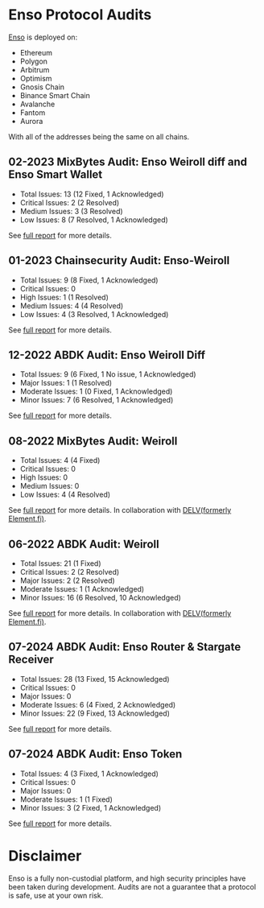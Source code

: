 # Enso Protocol Audits
[Enso](https://www.enso.finance/) is deployed on:  
- Ethereum  
- Polygon  
- Arbitrum  
- Optimism  
- Gnosis Chain  
- Binance Smart Chain  
- Avalanche  
- Fantom  
- Aurora  

With all of the addresses being the same on all chains.

## 02-2023 MixBytes Audit: Enso Weiroll diff and Enso Smart Wallet

- Total Issues: 13 (12 Fixed, 1 Acknowledged)
- Critical Issues: 2 (2 Resolved)
- Medium Issues: 3 (3 Resolved)
- Low Issues: 8 (7 Resolved, 1 Acknowledged)

See [full report](./reports/mixbytes/Enso_Wallet_Security_Audit_Report.pdf) for more details.

## 01-2023 Chainsecurity Audit: Enso-Weiroll

- Total Issues: 9 (8 Fixed, 1 Acknowledged)
- Critical Issues: 0
- High Issues: 1 (1 Resolved)
- Medium Issues: 4 (4 Resolved)
- Low Issues: 4 (3 Resolved, 1 Acknowledged)

See [full report](./reports/chainsecurity/ChainSecurity_Enso_Enso-Weiroll_audit.pdf) for more details.


## 12-2022 ABDK Audit: Enso Weiroll Diff

- Total Issues: 9 (6 Fixed, 1 No issue, 1 Acknowledged)
- Major Issues: 1 (1 Resolved)
- Moderate Issues: 1 (0 Fixed, 1 Acknowledged)
- Minor Issues: 7 (6 Resolved, 1 Acknowledged)

See [full report](./reports/abdk/ABDK_Enso_Enso_Weiroll_v_1_0.pdf) for more details.

## 08-2022 MixBytes Audit: Weiroll

- Total Issues: 4 (4 Fixed)
- Critical Issues: 0
- High Issues: 0
- Medium Issues: 0
- Low Issues: 4 (4 Resolved)

See [full report](./reports/mixbytes/Weiroll_Security_Audit_Report.pdf) for more details. In collaboration with [DELV(formerly Element.fi)](https://twitter.com/delv_tech).

## 06-2022 ABDK Audit: Weiroll

- Total Issues: 21 (1 Fixed)
- Critical Issues: 2 (2 Resolved)
- Major Issues: 2 (2 Resolved)
- Moderate Issues: 1 (1 Acknowledged)
- Minor Issues: 16  (6 Resolved, 10 Acknowledged)

See [full report](./reports/abdk/ABDK_Weiroll_Weiroll_v_1_0.pdf) for more details. In collaboration with [DELV(formerly Element.fi)](https://twitter.com/delv_tech).

## 07-2024 ABDK Audit: Enso Router & Stargate Receiver

- Total Issues: 28 (13 Fixed, 15 Acknowledged)
- Critical Issues: 0
- Major Issues: 0
- Moderate Issues: 6 (4 Fixed, 2 Acknowledged)
- Minor Issues: 22  (9 Fixed, 13 Acknowledged)

See [full report](./reports/abdk/ABDK_Enso_EnsoRouter_v_1_0.pdf) for more details.

## 07-2024 ABDK Audit: Enso Token

- Total Issues: 4 (3 Fixed, 1 Acknowledged)
- Critical Issues: 0
- Major Issues: 0
- Moderate Issues: 1 (1 Fixed)
- Minor Issues: 3  (2 Fixed, 1 Acknowledged)

See [full report](./reports/abdk/ABDK_Enso_EnsoToken_v_1_0.pdf) for more details.

# Disclaimer
Enso is a fully non-custodial platform, and high security principles have been taken during development.  Audits are not a guarantee that a protocol is safe, use at your own risk.
